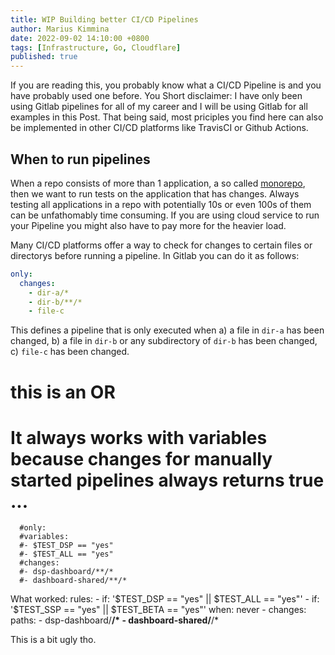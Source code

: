 ```yaml
---
title: WIP Building better CI/CD Pipelines
author: Marius Kimmina
date: 2022-09-02 14:10:00 +0800
tags: [Infrastructure, Go, Cloudflare]
published: true
---
```


If you are reading this, you probably know what a CI/CD Pipeline is and you have probably used one before. You 
Short disclaimer: I have only been using Gitlab pipelines for all of my career and I will be using Gitlab for all examples in this Post. That being said, most priciples you find here can also be implemented in other CI/CD platforms like TravisCI or Github Actions.


## When to run pipelines

When a repo consists of more than 1 application, a so called [monorepo](https://example.com), then we want to run tests on the application that has changes. Always testing all applications in a repo with potentially 10s or even 100s of them can be unfathomably time consuming. If you are using cloud service to run your Pipeline you might also have to pay more for the heavier load.

Many CI/CD platforms offer a way to check for changes to certain files or directorys before running a pipeline. In Gitlab you can do it as follows:

```yaml
only:
  changes:
    - dir-a/*
    - dir-b/**/*
    - file-c
```

This defines a pipeline that is only executed when a) a file in `dir-a` has been changed, b) a file in `dir-b` or any subdirectory of `dir-b` has been changed, c) `file-c` has been changed.


  # this is an OR
  # It always works with variables because changes for manually started pipelines always returns true ...
      #only:
      #variables: 
      #- $TEST_DSP == "yes"
      #- $TEST_ALL == "yes"
      #changes:
      #- dsp-dashboard/**/*
      #- dashboard-shared/**/*

What worked:
  rules:
    - if: '$TEST_DSP == "yes" || $TEST_ALL == "yes"'
    - if: '$TEST_SSP == "yes" || $TEST_BETA == "yes"'
      when: never
    - changes:
        paths:
        - dsp-dashboard/**/*
        - dashboard-shared/**/*

This is a bit ugly tho.
